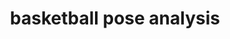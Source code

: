 ---
layout: page
title: basketball pose analysis
description: Detecting and analyzing human pose throughout freethrow motion
img: assets/img/bball.jpg
importance: 2
category: internships/research
---